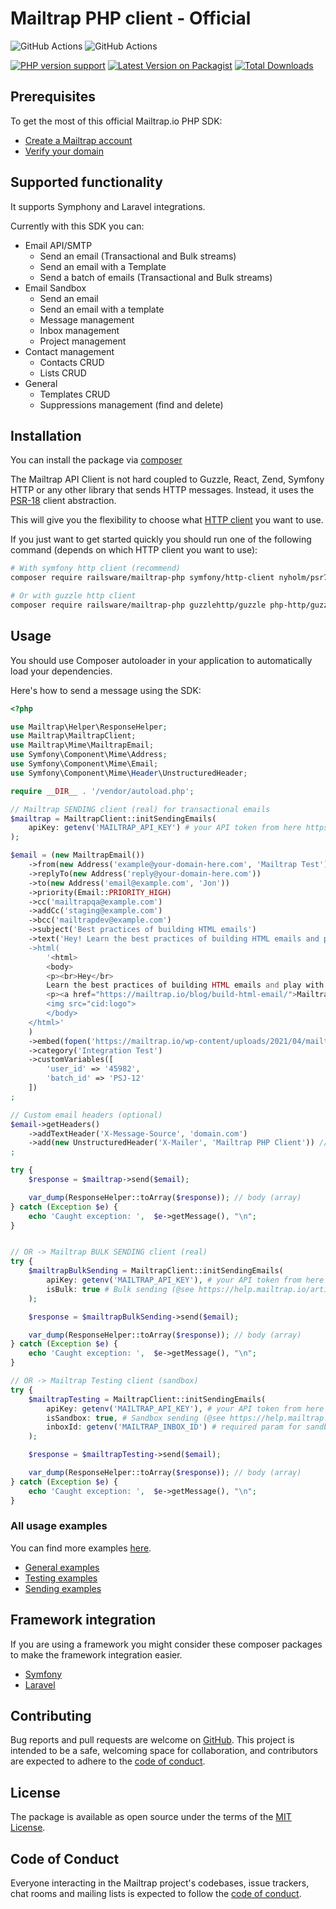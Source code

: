 # Mailtrap PHP client - Official

![GitHub Actions](https://github.com/railsware/mailtrap-php/actions/workflows/ci-phpunit.yml/badge.svg)
![GitHub Actions](https://github.com/railsware/mailtrap-php/actions/workflows/ci-psalm.yaml/badge.svg)

[![PHP version support](https://img.shields.io/packagist/dependency-v/railsware/mailtrap-php/php?style=flat)](https://packagist.org/packages/railsware/mailtrap-php)
[![Latest Version on Packagist](https://img.shields.io/packagist/v/railsware/mailtrap-php.svg?style=flat)](https://packagist.org/packages/railsware/mailtrap-php)
[![Total Downloads](https://img.shields.io/packagist/dt/railsware/mailtrap-php.svg?style=flat)](https://packagist.org/packages/railsware/mailtrap-php)

## Prerequisites

To get the most of this official Mailtrap.io PHP SDK:
- [Create a Mailtrap account](https://mailtrap.io/signup)
- [Verify your domain](https://mailtrap.io/sending/domains)

## Supported functionality

It supports Symphony and Laravel integrations. 

Currently with this SDK you can:
- Email API/SMTP
  - Send an email (Transactional and Bulk streams)
  - Send an email with a Template
  - Send a batch of emails (Transactional and Bulk streams)
- Email Sandbox
  - Send an email
  - Send an email with a template
  - Message management
  - Inbox management
  - Project management
- Contact management
  - Contacts CRUD
  - Lists CRUD
- General
  - Templates CRUD
  - Suppressions management (find and delete)


## Installation
You can install the package via [composer](http://getcomposer.org/)

The Mailtrap API Client is not hard coupled to Guzzle, React, Zend, Symfony HTTP or any other library that sends
HTTP messages. Instead, it uses the [PSR-18](https://www.php-fig.org/psr/psr-18/) client abstraction.

This will give you the flexibility to choose what [HTTP client](https://docs.php-http.org/en/latest/clients.html) you want to use.

If you just want to get started quickly you should run one of the following command (depends on which HTTP client you want to use):
```bash
# With symfony http client (recommend)
composer require railsware/mailtrap-php symfony/http-client nyholm/psr7

# Or with guzzle http client
composer require railsware/mailtrap-php guzzlehttp/guzzle php-http/guzzle7-adapter
```

## Usage
You should use Composer autoloader in your application to automatically load your dependencies. 

Here's how to send a message using the SDK:

```php
<?php

use Mailtrap\Helper\ResponseHelper;
use Mailtrap\MailtrapClient;
use Mailtrap\Mime\MailtrapEmail;
use Symfony\Component\Mime\Address;
use Symfony\Component\Mime\Email;
use Symfony\Component\Mime\Header\UnstructuredHeader;

require __DIR__ . '/vendor/autoload.php';

// Mailtrap SENDING client (real) for transactional emails
$mailtrap = MailtrapClient::initSendingEmails(
    apiKey: getenv('MAILTRAP_API_KEY') # your API token from here https://mailtrap.io/api-tokens
);

$email = (new MailtrapEmail())
    ->from(new Address('example@your-domain-here.com', 'Mailtrap Test'))
    ->replyTo(new Address('reply@your-domain-here.com'))
    ->to(new Address('email@example.com', 'Jon'))
    ->priority(Email::PRIORITY_HIGH)
    ->cc('mailtrapqa@example.com')
    ->addCc('staging@example.com')
    ->bcc('mailtrapdev@example.com')
    ->subject('Best practices of building HTML emails')
    ->text('Hey! Learn the best practices of building HTML emails and play with ready-to-go templates. Mailtrap's Guide on How to Build HTML Email is live on our blog')
    ->html(
        '<html>
        <body>
        <p><br>Hey</br>
        Learn the best practices of building HTML emails and play with ready-to-go templates.</p>
        <p><a href="https://mailtrap.io/blog/build-html-email/">Mailtrap's Guide on How to Build HTML Email</a> is live on our blog</p>
        <img src="cid:logo">
        </body>
    </html>'
    )
    ->embed(fopen('https://mailtrap.io/wp-content/uploads/2021/04/mailtrap-new-logo.svg', 'r'), 'logo', 'image/svg+xml')
    ->category('Integration Test')
    ->customVariables([
        'user_id' => '45982',
        'batch_id' => 'PSJ-12'
    ])
;

// Custom email headers (optional)
$email->getHeaders()
    ->addTextHeader('X-Message-Source', 'domain.com')
    ->add(new UnstructuredHeader('X-Mailer', 'Mailtrap PHP Client')) // the same as addTextHeader
;

try {
    $response = $mailtrap->send($email);

    var_dump(ResponseHelper::toArray($response)); // body (array)
} catch (Exception $e) {
    echo 'Caught exception: ',  $e->getMessage(), "\n";
}


// OR -> Mailtrap BULK SENDING client (real)
try {
    $mailtrapBulkSending = MailtrapClient::initSendingEmails(
        apiKey: getenv('MAILTRAP_API_KEY'), # your API token from here https://mailtrap.io/api-tokens
        isBulk: true # Bulk sending (@see https://help.mailtrap.io/article/113-sending-streams)
    );

    $response = $mailtrapBulkSending->send($email);

    var_dump(ResponseHelper::toArray($response)); // body (array)
} catch (Exception $e) {
    echo 'Caught exception: ',  $e->getMessage(), "\n";
}

// OR -> Mailtrap Testing client (sandbox)
try {
    $mailtrapTesting = MailtrapClient::initSendingEmails(
        apiKey: getenv('MAILTRAP_API_KEY'), # your API token from here https://mailtrap.io/api-tokens
        isSandbox: true, # Sandbox sending (@see https://help.mailtrap.io/article/109-getting-started-with-mailtrap-email-testing)
        inboxId: getenv('MAILTRAP_INBOX_ID') # required param for sandbox sending
    );

    $response = $mailtrapTesting->send($email);

    var_dump(ResponseHelper::toArray($response)); // body (array)
} catch (Exception $e) {
    echo 'Caught exception: ',  $e->getMessage(), "\n";
}

```

### All usage examples

You can find more examples [here](examples).
* [General examples](examples/general)
* [Testing examples](examples/testing)
* [Sending examples](examples/sending)


## Framework integration

If you are using a framework you might consider these composer packages to make the framework integration easier.

* [Symfony](src/Bridge/Symfony)
* [Laravel](src/Bridge/Laravel)

## Contributing

Bug reports and pull requests are welcome on [GitHub](https://github.com/railsware/mailtrap-php). This project is intended to be a safe, welcoming space for collaboration, and contributors are expected to adhere to the [code of conduct](CODE_OF_CONDUCT.md).

## License

The package is available as open source under the terms of the [MIT License](https://opensource.org/licenses/MIT).

## Code of Conduct

Everyone interacting in the Mailtrap project's codebases, issue trackers, chat rooms and mailing lists is expected to follow the [code of conduct](CODE_OF_CONDUCT.md).
